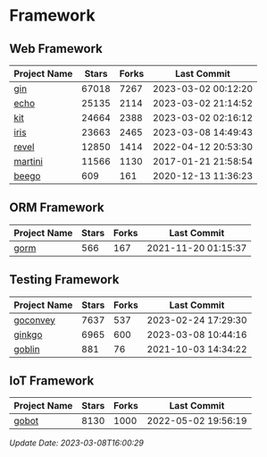 # Framework

## Web Framework
| Project Name | Stars | Forks | Last Commit |
| ------------ | ----- | ----- | ----------- |
| [gin](https://github.com/gin-gonic/gin) | 67018 | 7267 | 2023-03-02 00:12:20 |
| [echo](https://github.com/labstack/echo) | 25135 | 2114 | 2023-03-02 21:14:52 |
| [kit](https://github.com/go-kit/kit) | 24664 | 2388 | 2023-03-02 02:16:12 |
| [iris](https://github.com/kataras/iris) | 23663 | 2465 | 2023-03-08 14:49:43 |
| [revel](https://github.com/revel/revel) | 12850 | 1414 | 2022-04-12 20:53:30 |
| [martini](https://github.com/go-martini/martini) | 11566 | 1130 | 2017-01-21 21:58:54 |
| [beego](https://github.com/astaxie/beego) | 609 | 161 | 2020-12-13 11:36:23 |

## ORM Framework
| Project Name | Stars | Forks | Last Commit |
| ------------ | ----- | ----- | ----------- |
| [gorm](https://github.com/jinzhu/gorm) | 566 | 167 | 2021-11-20 01:15:37 |

## Testing Framework
| Project Name | Stars | Forks | Last Commit |
| ------------ | ----- | ----- | ----------- |
| [goconvey](https://github.com/smartystreets/goconvey) | 7637 | 537 | 2023-02-24 17:29:30 |
| [ginkgo](https://github.com/onsi/ginkgo) | 6965 | 600 | 2023-03-08 10:44:16 |
| [goblin](https://github.com/franela/goblin) | 881 | 76 | 2021-10-03 14:34:22 |

## IoT Framework
| Project Name | Stars | Forks | Last Commit |
| ------------ | ----- | ----- | ----------- |
| [gobot](https://github.com/hybridgroup/gobot) | 8130 | 1000 | 2022-05-02 19:56:19 |

*Update Date: 2023-03-08T16:00:29*
